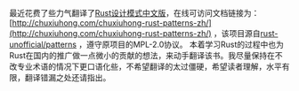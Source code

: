 


最近花费了些力气翻译了[Rust设计模式中文版](https://github.com/chuxiuhong/chuxiuhong-rust-patterns-zh)，在线可访问文档链接为：[http://chuxiuhong.com/chuxiuhong-rust-patterns-zh/](http://chuxiuhong.com/chuxiuhong-rust-patterns-zh/)
，该项目源自[rust-unofficial/patterns](https://github.com/rust-unofficial/patterns)
，遵守原项目的MPL-2.0协议。 本着学习Rust的过程中也为Rust在国内的推广做一点微小的贡献的想法，来动手翻译该书。我尽量保持在不改专业术语的情况下更口语化些，不希望翻译的太过僵硬，希望读者理解，水平有限，翻译错漏之处还请指出。

